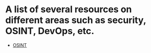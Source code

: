 # A list of several resources on different areas such as security, OSINT, DevOps, etc. 

* [OSINT](https://github.com/tzkuat/Ressources/blob/master/OSINT.md)
